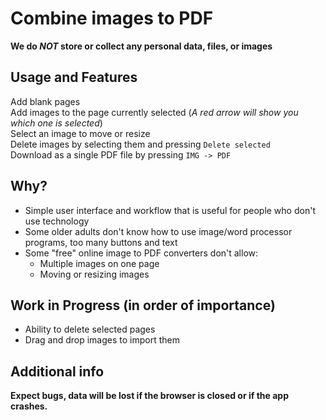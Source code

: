 # Combine images to PDF

**We do _NOT_ store or collect any personal data, files, or images**

## Usage and Features

Add blank pages  
Add images to the page currently selected (_A red arrow will show you which one is selected_)  
Select an image to move or resize  
Delete images by selecting them and pressing `Delete selected`  
Download as a single PDF file by pressing `IMG -> PDF`

## Why?

- Simple user interface and workflow that is useful for people who don't use technology
- Some older adults don't know how to use image/word processor programs, too many buttons and text
- Some "free" online image to PDF converters don't allow:
  - Multiple images on one page
  - Moving or resizing images

## Work in Progress (in order of importance)

- Ability to delete selected pages
- Drag and drop images to import them

## Additional info

**Expect bugs, data will be lost if the browser is closed or if the app crashes.**
